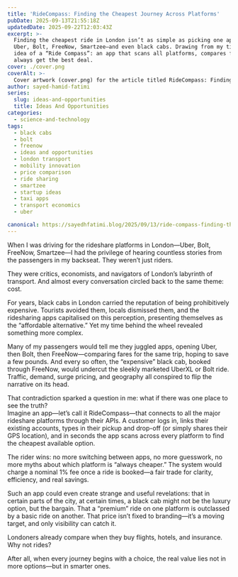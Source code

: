 ```yaml
---
title: 'RideCompass: Finding the Cheapest Journey Across Platforms'
pubDate: 2025-09-13T21:55:18Z
updatedDate: 2025-09-22T12:03:43Z
excerpt: >-
  Finding the cheapest ride in London isn’t as simple as picking one app. Prices fluctuate across
  Uber, Bolt, FreeNow, Smartzee—and even black cabs. Drawing from my time as a driver, I explore the
  idea of a “Ride Compass”: an app that scans all platforms, compares fares, and ensures passengers
  always get the best deal.
cover: ./cover.png
coverAlt: >-
  Cover artwork (cover.png) for the article titled RideCompass: Finding the Cheapest Journey Across Platforms.
author: sayed-hamid-fatimi
series:
  slug: ideas-and-opportunities
  title: Ideas And Opportunities
categories:
  - science-and-technology
tags:
  - black cabs
  - bolt
  - freenow
  - ideas and opportunities
  - london transport
  - mobility innovation
  - price comparison
  - ride sharing
  - smartzee
  - startup ideas
  - taxi apps
  - transport economics
  - uber

canonical: https://sayedhfatimi.blog/2025/09/13/ride-compass-finding-the-cheapest-journey-across-platforms/
---
```

When I was driving for the rideshare platforms in London—Uber, Bolt, FreeNow, Smartzee—I had the privilege of hearing countless stories from the passengers in my backseat. They weren’t just riders.

They were critics, economists, and navigators of London’s labyrinth of transport. And almost every conversation circled back to the same theme: cost.

For years, black cabs in London carried the reputation of being prohibitively expensive. Tourists avoided them, locals dismissed them, and the ridesharing apps capitalised on this perception, presenting themselves as the “affordable alternative.” Yet my time behind the wheel revealed something more complex.

Many of my passengers would tell me they juggled apps, opening Uber, then Bolt, then FreeNow—comparing fares for the same trip, hoping to save a few pounds. And every so often, the “expensive” black cab, booked through FreeNow, would undercut the sleekly marketed UberXL or Bolt ride. Traffic, demand, surge pricing, and geography all conspired to flip the narrative on its head.

That contradiction sparked a question in me: what if there was one place to see the truth?  
Imagine an app—let’s call it RideCompass—that connects to all the major rideshare platforms through their APIs. A customer logs in, links their existing accounts, types in their pickup and drop-off (or simply shares their GPS location), and in seconds the app scans across every platform to find the cheapest available option.

The rider wins: no more switching between apps, no more guesswork, no more myths about which platform is “always cheaper.” The system would charge a nominal 1% fee once a ride is booked—a fair trade for clarity, efficiency, and real savings.

Such an app could even create strange and useful revelations: that in certain parts of the city, at certain times, a black cab might not be the luxury option, but the bargain. That a “premium” ride on one platform is outclassed by a basic ride on another. That price isn’t fixed to branding—it’s a moving target, and only visibility can catch it.

Londoners already compare when they buy flights, hotels, and insurance. Why not rides?

After all, when every journey begins with a choice, the real value lies not in more options—but in smarter ones.
